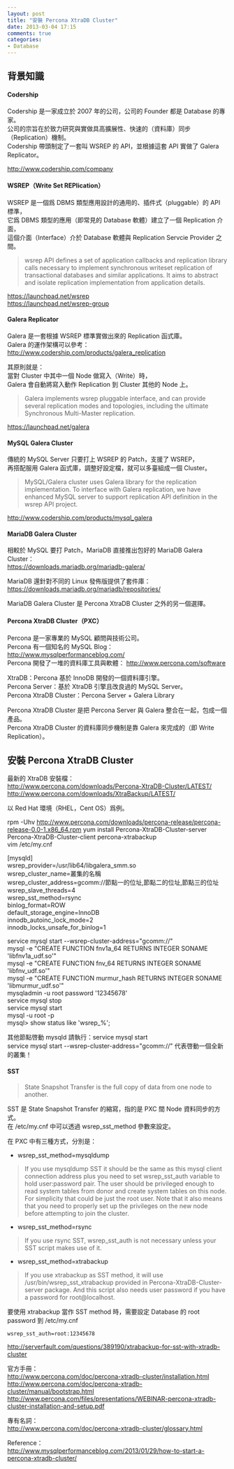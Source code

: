 ```yaml
---
layout: post
title: "安裝 Percona XtraDB Cluster"
date: 2013-03-04 17:15
comments: true
categories:
- Database
---                 
```


## 背景知識
    
    
#### Codership           
           
Codership 是一家成立於 2007 年的公司，公司的 Founder 都是 Database 的專家。           
公司的宗旨在於致力研究與實做具高擴展性、快速的（資料庫）同步（Replication）機制。           
Codership 帶頭制定了一套叫 WSREP 的 API，並根據這套 API 實做了 Galera Replicator。           
           
<i class="icon-external-link icon-sx"> </i><http://www.codership.com/company>           
           
    
#### WSREP（Write Set REPlication）           
           
WSREP 是一個爲 DBMS 類型應用設計的通用的、插件式（pluggable）的 API 標準，           
它爲 DBMS 類型的應用（即常見的 Database 軟體）建立了一個 Replication 介面，           
這個介面（Interface）介於 Database 軟體與 Replication Servcie Provider 之間。           
        
> wsrep API defines a set of application callbacks and replication library calls necessary to implement synchronous writeset replication of transactional databases and similar applications. It aims to abstract and isolate replication implementation from application details.           
           
<i class="icon-external-link icon-sx"> </i><https://launchpad.net/wsrep>           
<i class="icon-external-link icon-sx"> </i><https://launchpad.net/wsrep-group>           
           
   
#### Galera Replicator           
           
Galera 是一套根據 WSREP 標準實做出來的 Replication 函式庫。           
Galera 的運作架構可以參考：<i class="icon-external-link icon-sx"> </i><http://www.codership.com/products/galera_replication>           
           
其原則就是：           
當對 Cluster 中其中一個 Node 做寫入（Write）時，           
Galera 會自動將寫入動作 Replication 到 Cluster 其他的 Node 上。           
           
> Galera implements wsrep pluggable interface, and can provide several replication modes and topologies, including the ultimate Synchronous Multi-Master replication.           
           
<i class="icon-external-link icon-sx"> </i><https://launchpad.net/galera>           
        
   
#### MySQL Galera Cluster           
           
傳統的 MySQL Server 只要打上 WSREP 的 Patch，支援了 WSREP，           
再搭配服用 Galera 函式庫，調整好設定檔，就可以多臺組成一個 Cluster。           
           
> MySQL/Galera cluster uses Galera library for the replication implementation. To interface with Galera replication, we have enhanced MySQL server to support replication API definition in the wsrep API project.           
           
<i class="icon-external-link icon-sx"> </i><http://www.codership.com/products/mysql_galera>           
           
        
#### MariaDB Galera Cluster           
           
相較於 MySQL 要打 Patch，MariaDB 直接推出包好的 MariaDB Galera Cluster：           
<i class="icon-external-link icon-sx"> </i><https://downloads.mariadb.org/mariadb-galera/>           
           
MariaDB 還針對不同的 Linux 發佈版提供了套件庫：           
<i class="icon-external-link icon-sx"> </i><https://downloads.mariadb.org/mariadb/repositories/>           
        
MariaDB Galera Cluster 是 Percona XtraDB Cluster 之外的另一個選擇。           
           
        
#### Percona XtraDB Cluster（PXC）        
        
Percona 是一家專業的 MySQL 顧問與技術公司。           
Percona 有一個知名的 MySQL Blog：<i class="icon-external-link icon-sx"> </i><http://www.mysqlperformanceblog.com/>       
Percona 開發了一堆的資料庫工具與軟體：<i class="icon-external-link icon-sx"> </i><http://www.percona.com/software>       
        
XtraDB：Percona 基於 InnoDB 開發的一個資料庫引擎。           
Percona Server：基於 XtraDB 引擎且改良過的 MySQL Server。           
Percona XtraDB Cluster：Percona Server + Galera Library            
           
Percona XtraDB Cluster 是把 Percona Server 與 Galera 整合在一起，包成一個產品。           
Percona XtraDB Cluster 的資料庫同步機制是靠 Galera 來完成的（即 Write Replication）。             
           
     
## 安裝 Percona XtraDB Cluster
    
最新的 XtraDB 安裝檔：           
<i class="icon-external-link icon-sx"> </i><http://www.percona.com/downloads/Percona-XtraDB-Cluster/LATEST/>           
<i class="icon-external-link icon-sx"> </i><http://www.percona.com/downloads/XtraBackup/LATEST/>           

以 Red Hat 環境（RHEL，Cent OS）爲例。
        
rpm -Uhv http://www.percona.com/downloads/percona-release/percona-release-0.0-1.x86_64.rpm
yum install Percona-XtraDB-Cluster-server Percona-XtraDB-Cluster-client percona-xtrabackup           
vim /etc/my.cnf           
        
  [mysqld]           
  wsrep_provider=/usr/lib64/libgalera_smm.so           
  wsrep_cluster_name=叢集的名稱           
  wsrep_cluster_address=gcomm://節點一的位址,節點二的位址,節點三的位址           
  wsrep_slave_threads=4           
  wsrep_sst_method=rsync           
  binlog_format=ROW           
  default_storage_engine=InnoDB           
  innodb_autoinc_lock_mode=2           
  innodb_locks_unsafe_for_binlog=1           
        
service mysql start --wsrep-cluster-address="gcomm://"           
mysql -e "CREATE FUNCTION fnv1a_64 RETURNS INTEGER SONAME 'libfnv1a_udf.so'"           
mysql -e "CREATE FUNCTION fnv_64 RETURNS INTEGER SONAME 'libfnv_udf.so'"           
mysql -e "CREATE FUNCTION murmur_hash RETURNS INTEGER SONAME 'libmurmur_udf.so'"           
mysqladmin -u root password '12345678'           
service mysql stop           
service mysql start           
mysql -u root -p           
mysql> show status like 'wsrep_%';           
             
其他節點啓動 mysqld 請執行：service mysql start           
service mysql start --wsrep-cluster-address="gcomm://" 代表啓動一個全新的叢集！           

#### SST     

> State Snapshot Transfer is the full copy of data from one node to another.           

SST 是 State Snapshot Transfer 的縮寫，指的是 PXC 間 Node 資料同步的方式。   
在 /etc/my.cnf 中可以透過 wsrep_sst_method 參數來設定。   

在 PXC 中有三種方式，分別是：

* wsrep_sst_method=mysqldump

> If you use mysqldump SST it should be the same as this mysql client connection address plus you need to set wsrep_sst_auth variable to hold user:password pair. The user should be privileged enough to read system tables from donor and create system tables on this node. For simplicity that could be just the root user. Note that it also means that you need to properly set up the privileges on the new node before attempting to join the cluster.            
           
* wsrep_sst_method=rsync

> If you use rsync SST, wsrep_sst_auth is not necessary unless your SST script makes use of it.            

* wsrep_sst_method=xtrabackup

> If you use xtrabackup as SST method, it will use /usr/bin/wsrep_sst_xtrabackup provided in Percona-XtraDB-Cluster-server package. And this script also needs user password if you have a password for root@localhost.           
           
要使用 xtrabackup 當作 SST method 時，需要設定 Database 的 root password 到 /etc/my.cnf           
           
    wsrep_sst_auth=root:12345678           
           
<i class="icon-external-link icon-sx"> </i><http://serverfault.com/questions/389190/xtrabackup-for-sst-with-xtradb-cluster>           
           
     
           
官方手冊：           
<i class="icon-external-link icon-sx"> </i><http://www.percona.com/doc/percona-xtradb-cluster/installation.html>     
<i class="icon-external-link icon-sx"> </i><http://www.percona.com/doc/percona-xtradb-cluster/manual/bootstrap.html>      
<i class="icon-external-link icon-sx"> </i><http://www.percona.com/files/presentations/WEBINAR-percona-xtradb-cluster-installation-and-setup.pdf>            
           
專有名詞：           
<i class="icon-external-link icon-sx"> </i><http://www.percona.com/doc/percona-xtradb-cluster/glossary.html>           
              
Reference：           
<i class="icon-external-link icon-sx"> </i><http://www.mysqlperformanceblog.com/2013/01/29/how-to-start-a-percona-xtradb-cluster/>           
